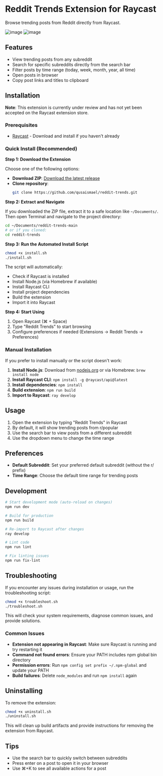 # Reddit Trends Extension for Raycast

Browse trending posts from Reddit directly from Raycast.

![image](https://github.com/user-attachments/assets/862c26fd-af91-4521-bc7b-d485c7e8f74b)
![image](https://github.com/user-attachments/assets/6f76a865-7aab-4e01-8ae2-f050767aff46)

## Features

- View trending posts from any subreddit
- Search for specific subreddits directly from the search bar
- Filter posts by time range (today, week, month, year, all time)
- Open posts in browser
- Copy post links and titles to clipboard

## Installation

**Note**: This extension is currently under review and has not yet been accepted on the Raycast extension store.

### Prerequisites

- [Raycast](https://raycast.com) - Download and install if you haven't already

### Quick Install (Recommended)

**Step 1: Download the Extension**

Choose one of the following options:

- **Download ZIP**: [Download the latest release](https://github.com/yourusername/reddit-trends/archive/main.zip)
- **Clone repository**:
  ```bash
  git clone https://github.com/qusaismael/reddit-trends.git
  ```

**Step 2: Extract and Navigate**

If you downloaded the ZIP file, extract it to a safe location like `~/Documents/`. Then open Terminal and navigate to the project directory:

```bash
cd ~/Documents/reddit-trends-main
# or if you cloned:
cd reddit-trends
```

**Step 3: Run the Automated Install Script**

```bash
chmod +x install.sh
./install.sh
```

The script will automatically:
- Check if Raycast is installed
- Install Node.js (via Homebrew if available)
- Install Raycast CLI
- Install project dependencies
- Build the extension
- Import it into Raycast

**Step 4: Start Using**

1. Open Raycast (⌘ + Space)
2. Type "Reddit Trends" to start browsing
3. Configure preferences if needed (Extensions → Reddit Trends → Preferences)

### Manual Installation

If you prefer to install manually or the script doesn't work:

1. **Install Node.js**: Download from [nodejs.org](https://nodejs.org/) or via Homebrew: `brew install node`
2. **Install Raycast CLI**: `npm install -g @raycast/api@latest`
3. **Install dependencies**: `npm install`
4. **Build extension**: `npm run build`
5. **Import to Raycast**: `ray develop`

## Usage

1. Open the extension by typing "Reddit Trends" in Raycast
2. By default, it will show trending posts from r/popular
3. Use the search bar to view posts from a different subreddit
4. Use the dropdown menu to change the time range

## Preferences

- **Default Subreddit**: Set your preferred default subreddit (without the r/ prefix)
- **Time Range**: Choose the default time range for trending posts

## Development

```bash
# Start development mode (auto-reload on changes)
npm run dev

# Build for production
npm run build

# Re-import to Raycast after changes
ray develop

# Lint code
npm run lint

# Fix linting issues
npm run fix-lint
```

## Troubleshooting

If you encounter any issues during installation or usage, run the troubleshooting script:

```bash
chmod +x troubleshoot.sh
./troubleshoot.sh
```

This will check your system requirements, diagnose common issues, and provide solutions.

### Common Issues

- **Extension not appearing in Raycast**: Make sure Raycast is running and try restarting it
- **Command not found errors**: Ensure your PATH includes npm global bin directory
- **Permission errors**: Run `npm config set prefix ~/.npm-global` and update your PATH
- **Build failures**: Delete `node_modules` and run `npm install` again

## Uninstalling

To remove the extension:

```bash
chmod +x uninstall.sh
./uninstall.sh
```

This will clean up build artifacts and provide instructions for removing the extension from Raycast.

## Tips

- Use the search bar to quickly switch between subreddits
- Press enter on a post to open it in your browser
- Use ⌘+K to see all available actions for a post
